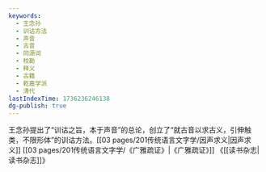 ```yaml
---
keywords:
  - 王念孙
  - 训诂方法
  - 声音
  - 古音
  - 同源词
  - 校勘
  - 释义
  - 古籍
  - 乾嘉学派
  - 清代
lastIndexTime: 1736236246138
dg-publish: true
---
```


王念孙提出了“训诂之旨，本于声音”的总论，创立了“就古音以求古义，引伸触类，不限形体”的训诂方法。[[03 pages/201传统语言文字学/因声求义\|因声求义]]
[[03 pages/201传统语言文字学/《广雅疏证》\|《广雅疏证》]] 《[[读书杂志\|读书杂志]]》